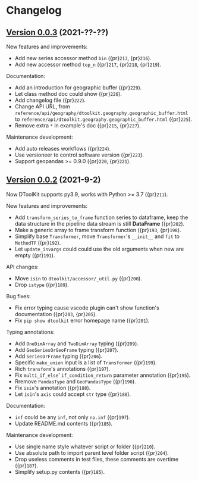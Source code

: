# Changelog

## [Version 0.0.3] (2021-??-??)

New features and improvements:

- Add new series accessor method `bin` ({pr}`213`, {pr}`216`).
- Add new accessor method `top_n` ({pr}`217`, {pr}`218`, {pr}`219`).

Documentation:

- Add an introduction for geographic buffer ({pr}`229`).
- Let class method doc could show ({pr}`226`).
- Add changelog file ({pr}`222`).
- Change API URL, from `reference/api/geography/dtoolkit.geography.geographic_buffer.html` to `reference/api/dtoolkit.geography.geographic_buffer.html` ({pr}`225`).
- Remove extra `*` in example's doc ({pr}`215`, {pr}`227`).

Maintenance development:

- Add auto releases workflows ({pr}`224`).
- Use versioneer to control software version ({pr}`223`).
- Support geopandas >= 0.9.0 ({pr}`220`, {pr}`221`).

## [Version 0.0.2] (2021-9-2)

Now DToolKit supports py3.9, works with Python >= 3.7 ({pr}`211`).

New features and improvements:

- Add `transform_series_to_frame` function series to dataframe, keep the data structure in the pipeline data stream is still **DataFrame** ({pr}`202`).
- Make a generic array to frame transform function ({pr}`193`, {pr}`198`).
- Simplify base `Transformer`, move `Transformer`'s `__init__` and `fit` to `MethodTF` ({pr}`192`).
- Let `update_invargs` could could use the old arguments when new are empty ({pr}`191`).

API changes:

- Move `isin` to `dtoolkit/accessor/_util.py` ({pr}`200`).
- Drop `istype` ({pr}`189`).

Bug fixes:

- Fix error typing cause vscode plugin can't show function's documentation ({pr}`203`, {pr}`205`).
- Fix `pip show dtoolkit` error homepage name ({pr}`201`).

Typing annotations:

- Add `OneDimArray` and `TwoDimArray` typing ({pr}`209`).
- Add `GeoSeriesOrGeoFrame` typing ({pr}`207`).
- Add `SeriesOrFrame` typing ({pr}`206`).
- Specific `make_union` input is a list of `Transformer` ({pr}`199`).
- Rich `transform`'s annotations ({pr}`197`).
- Fix `multi_if_else`' `if_condition_return` parameter annotation ({pr}`195`).
- Rremove `PandasType` and `GeoPandasType` ({pr}`190`).
- Fix `isin`'s annotation ({pr}`188`).
- Let `isin`'s `axis` could accept `str` type ({pr}`188`).

Documentation:

- `inf` could be any `inf`, not only `np.inf` ({pr}`197`).
- Update README.md contents ({pr}`185`).

Maintenance development:

- Use single name style whatever script or folder ({pr}`210`).
- Use absolute path to import parent level folder script ({pr}`204`).
- Drop useless comments in test files, these comments are overtime ({pr}`187`).
- Simplify setup.py contents ({pr}`185`).

[Version 0.0.3]: https://github.com/Zeroto521/my-data-toolkit/compare/v0.0.2...master
[Version 0.0.2]: https://github.com/Zeroto521/my-data-toolkit/compare/v0.0.1...v0.0.2
